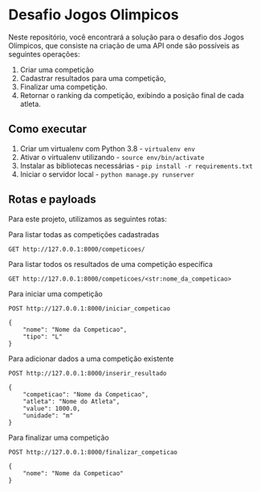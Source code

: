 # Desafio Jogos Olimpicos

Neste repositório, você encontrará a solução para o desafio dos Jogos Olímpicos, que consiste na criação de uma API onde
são possíveis as seguintes operações:

1. Criar uma competição
2. Cadastrar resultados para uma competição, 
3. Finalizar uma competição.
4. Retornar o ranking da competição, exibindo a posição final de cada atleta.

## Como executar

1. Criar um virtualenv com Python 3.8 - `virtualenv env`
2. Ativar o virtualenv utilizando - `source env/bin/activate`
3. Instalar as bibliotecas necessárias - `pip install -r requirements.txt`
4. Iniciar o servidor local - `python manage.py runserver`

## Rotas e payloads

Para este projeto, utilizamos as seguintes rotas:

Para listar todas as competições cadastradas
```
GET http://127.0.0.1:8000/competicoes/
```
Para listar todos os resultados de uma competição específica
```
GET http://127.0.0.1:8000/competicoes/<str:nome_da_competicao>
```

Para iniciar uma competição
```
POST http://127.0.0.1:8000/iniciar_competicao

{
    "nome": "Nome da Competicao",
    "tipo": "L"
}
```

Para adicionar dados a uma competição existente
```
POST http://127.0.0.1:8000/inserir_resultado

{
    "competicao": "Nome da Competicao",
    "atleta": "Nome do Atleta",
    "value": 1000.0,
    "unidade": "m"
}
```

Para finalizar uma competição
```
POST http://127.0.0.1:8000/finalizar_competicao

{
    "nome": "Nome da Competicao"
}
```
